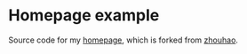 Homepage example
=========================

Source code for my [homepage](http://edchengg.github.io/), which is forked from [zhouhao](http://zhouh.github.io/).

